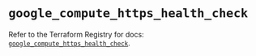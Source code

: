 # `google_compute_https_health_check`

Refer to the Terraform Registry for docs: [`google_compute_https_health_check`](https://registry.terraform.io/providers/hashicorp/google-beta/6.24.0/docs/resources/google_compute_https_health_check).
